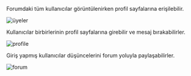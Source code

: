 Forumdaki tüm kullanıcılar görüntülenirken profil sayfalarına erişilebilir.

![üyeler](https://github.com/user-attachments/assets/16d39a61-3459-4ec7-b64e-55c651993fe6)

Kullanıcılar birbirlerinin profil sayfalarına girebilir ve mesaj bırakabilirler.

![profile](https://github.com/user-attachments/assets/7f2c3a7c-ea14-458f-91d6-f0ac90186bab)

Giriş yapmış kullanıcılar düşüncelerini forum yoluyla paylaşabilirler.

![forum](https://github.com/user-attachments/assets/96f2f44e-6f80-47de-85c9-5c347cf5b70d)
